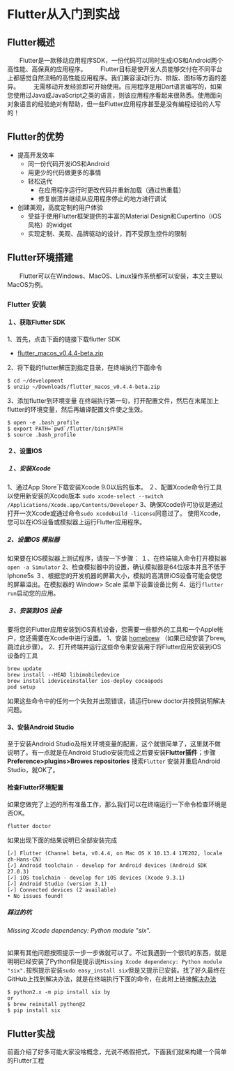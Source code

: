 # Flutter从入门到实战
## Flutter概述
　　Flutter是一款移动应用程序SDK，一份代码可以同时生成iOS和Android两个高性能、高保真的应用程序。
　　Flutter目标是使开发人员能够交付在不同平台上都感觉自然流畅的高性能应用程序。我们兼容滚动行为、排版、图标等方面的差异。
　　无需移动开发经验即可开始使用。应用程序是用Dart语言编写的，如果您使用过Java或JavaScript之类的语言，则该应用程序看起来很熟悉。使用面向对象语言的经验绝对有帮助，但一些Flutter应用程序甚至是没有编程经验的人写的！
## Flutter的优势
* 提高开发效率
  * 同一份代码开发iOS和Android
  * 用更少的代码做更多的事情
  * 轻松迭代
    * 在应用程序运行时更改代码并重新加载（通过热重载）
    * 修复崩溃并继续从应用程序停止的地方进行调试
* 创建美观，高度定制的用户体验
  * 受益于使用Flutter框架提供的丰富的Material Design和Cupertino（iOS风格）的widget
  * 实现定制、美观、品牌驱动的设计，而不受原生控件的限制
## Flutter环境搭建
　　Flutter可以在Windows、MacOS、Linux操作系统都可以安装，本文主要以MacOS为例。
### Flutter 安装
#### １、获取Flutter SDK
1、首先，点击下面的链接下载flutter SDK
* [flutter_macos_v0.4.4-beta.zip](https://storage.googleapis.com/flutter_infra/releases/beta/macos/flutter_macos_v0.4.4-beta.zip)

2、将下载的flutter解压到指定目录，在终端执行下面命令

    $ cd ~/development
    $ unzip ~/Downloads/flutter_macos_v0.4.4-beta.zip

3、添加flutter到环境变量
   在终端执行第一句，打开配置文件，然后在末尾加上flutter的环境变量，然后再编译配置文件使之生效。

    $ open -e .bash_profile
    $ export PATH=`pwd`/flutter/bin:$PATH
    $ source .bash_profile

#### ２、设置IOS
##### １、安装Xcode
1、通过App Store下载安装Xcode 9.0以后的版本。
２、配置Xcode命令行工具以使用新安装的Xcode版本 `sudo xcode-select --switch /Applications/Xcode.app/Contents/Developer`
3、确保Xcode许可协议是通过打开一次Xcode或通过命令`sudo xcodebuild -license`同意过了。
使用Xcode，您可以在iOS设备或模拟器上运行Flutter应用程序。
##### 2、设置IOS 模拟器
如果要在IOS模拟器上测试程序，请按一下步骤：
１、在终端输入命令打开模拟器 `open -a Simulator`
2、检查模拟器中的设置，确认模拟器是64位版本并且不低于Iphone5s
３、根据您的开发机器的屏幕大小，模拟的高清屏iOS设备可能会使您的屏幕溢出。在模拟器的 Window> Scale 菜单下设置设备比例
4、运行`flutter run`启动您的应用。
##### ３、安装到IOS 设备
要将您的Flutter应用安装到iOS真机设备，您需要一些额外的工具和一个Apple帐户，您还需要在Xcode中进行设置。
1、安装 [homebrew](https://brew.sh/) （如果已经安装了brew,跳过此步骤）。
2、打开终端并运行这些命令来安装用于将Flutter应用安装到iOS设备的工具

    brew update
    brew install --HEAD libimobiledevice
    brew install ideviceinstaller ios-deploy cocoapods
    pod setup
如果这些命令中的任何一个失败并出现错误，请运行brew doctor并按照说明解决问题。
#### 3、安装Android Studio
至于安装Android Studio及相关环境变量的配置，这个就很简单了，这里就不做说明了。有一点就是在Android Studio安装完成之后要安装**Flutter插件**；步骤**Preference>plugins>Browes repositories** 搜索`Flutter` 安装并重启Android Studio，就OK了。
#### 检查Flutter环境配置
如果您做完了上述的所有准备工作，那么我们可以在终端运行一下命令检查环境是否OK。　　

    flutter doctor

如果出现下面的结果说明已全部安装完成

    [✓] Flutter (Channel beta, v0.4.4, on Mac OS X 10.13.4 17E202, locale zh-Hans-CN)
    [✓] Android toolchain - develop for Android devices (Android SDK 27.0.3)
    [✓] iOS toolchain - develop for iOS devices (Xcode 9.3.1)
    [✓] Android Studio (version 3.1)
    [✓] Connected devices (2 available)
    • No issues found!

##### 踩过的坑
###### Missing Xcode dependency: Python module "six".
如果有其他问题按照提示一步一步做就可以了。不过我遇到一个很坑的东西，就是明明已经安装了Python但是提示说`Missing Xcode dependency: Python module "six".`按照提示安装`sudo easy_install six`但是又提示已安装。找了好久最终在GitHub上找到解决办法，就是在终端执行下面的命令，在此附上链接[解决办法](https://github.com/flutter/flutter/issues/16428)

    $ python2.x -m pip install six by
    or
    $ brew reinstall python@2
    $ pip install six

##  Flutter实战
前面介绍了好多可能大家没啥概念，光说不练假把式，下面我们就来构建一个简单的Flutter工程
